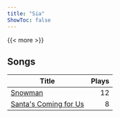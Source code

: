 ```yaml
---
title: "Sia"
ShowToc: false
---
```


{{< more >}}

## Songs
Title | Plays 
----- | -----: 
[Snowman](/songs/snowman) | 12
[Santa's Coming for Us](/songs/santas-coming-for-us) | 8

